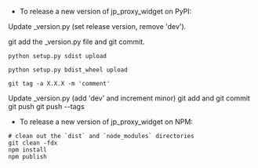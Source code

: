 - To release a new version of jp_proxy_widget on PyPI:

Update _version.py (set release version, remove 'dev').

git add the _version.py file and git commit.

`python setup.py sdist upload`

`python setup.py bdist_wheel upload`

`git tag -a X.X.X -m 'comment'`

Update _version.py (add 'dev' and increment minor)
git add and git commit
git push
git push --tags

- To release a new version of jp_proxy_widget on NPM:

```
# clean out the `dist` and `node_modules` directories
git clean -fdx
npm install
npm publish
```